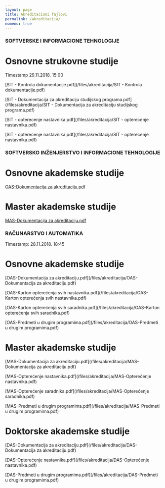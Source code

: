 ```yaml
---
layout: page
title: Akreditacioni fajlovi
permalink: /akreditacija/
nomenu: true
---
```


### SOFTVERSKE I INFORMACIONE TEHNOLOGIJE

# Osnovne strukovne studije 
Timestamp 29.11.2018. 15:00 

[SIT - Kontrola dokumentacije.pdf](/files/akreditacija/SIT - Kontrola dokumentacije.pdf)

[SIT - Dokumentacija za akreditaciju studijskog programa.pdf](/files/akreditacija/SIT - Dokumentacija za akreditaciju studijskog programa.pdf)

[SIT - opterecenje nastavnika.pdf](/files/akreditacija/SIT - opterecenje nastavnika.pdf) 

[SIT - opterecenje nastavnika.pdf](/files/akreditacija/SIT - opterecenje nastavnika.pdf) 

### SOFTVERSKO INŽENJERSTVO I INFORMACIONE TEHNOLOGIJE

# Osnovne akademske studije
[OAS-Dokumentacija za akreditaciju.pdf](/files/akreditacija/OAS-SIiIT.pdf) 

# Master akademske studije
[MAS-Dokumentacija za akreditaciju.pdf](/files/akreditacija/MAS-SIiIT.pdf)

### RAČUNARSTVO I AUTOMATIKA
Timestamp: 28.11.2018. 18:45

# Osnovne akademske studije
[OAS-Dokumentacija za akreditaciju.pdf](/files/akreditacija/OAS-Dokumentacija za akreditaciju.pdf) 

[OAS-Karton opterećenja svih nastavnika.pdf](/files/akreditacija/OAS-Karton opterećenja svih nastavnika.pdf)

[OAS-Karton opterećenja svih saradnika.pdf](/files/akreditacija/OAS-Karton opterećenja svih saradnika.pdf)

[OAS-Predmeti u drugim programima.pdf](/files/akreditacija/OAS-Predmeti u drugim programima.pdf)

# Master akademske studije
[MAS-Dokumentacija za akreditaciju.pdf](/files/akreditacija/MAS-Dokumentacija za akreditaciju.pdf)

[MAS-Opterećenje nastavnika.pdf](/files/akreditacija/MAS-Opterećenje nastavnika.pdf)

[MAS-Opterećenje saradnika.pdf](/files/akreditacija/MAS-Opterećenje saradnika.pdf)

[MAS-Predmeti u drugim programima.pdf](/files/akreditacija/MAS-Predmeti u drugim programima.pdf)

# Doktorske akademske studije
[DAS-Dokumentacija za akreditaciju.pdf](/files/akreditacija/DAS-Dokumentacija za akreditaciju.pdf)

[DAS-Opterećenje nastavnika.pdf](/files/akreditacija/DAS-Opterećenje nastavnika.pdf)

[DAS-Predmeti u drugim programima.pdf](/files/akreditacija/DAS-Predmeti u drugim programima.pdf)

